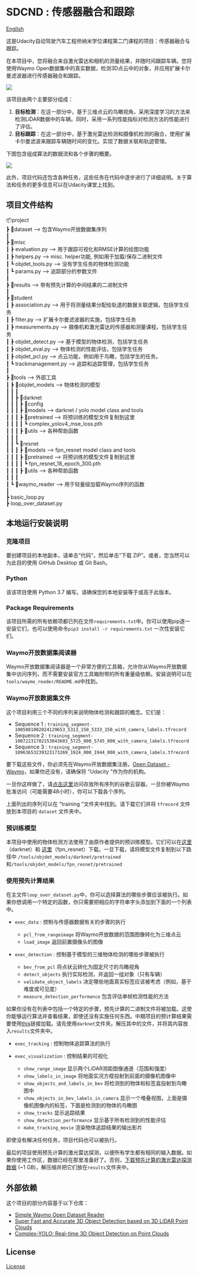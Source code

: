 # SDCND : 传感器融合和跟踪

[English](./README.md)

这是Udacity自动驾驶汽车工程师纳米学位课程第二门课程的项目：传感器融合与跟踪。

在本项目中，您将融合来自激光雷达和相机的测量结果，并随时间跟踪车辆。您将使用Waymo Open数据集中的真实数据，检测3D点云中的对象，并应用扩展卡尔曼滤波器进行传感器融合和跟踪。

<img src="E:/Code_files/0_myGitProj/ml-udacity-project-2-3d-object-detection/img/img_title_1.jpeg"/>

该项目由两个主要部分组成：

1. **目标检测**：在这一部分中，基于三维点云的鸟瞰视角，采用深度学习的方法来检测LiDAR数据中的车辆。同时，采用一系列性能指标对检测方法的性能进行了评估。
2. **目标跟踪**：在这一部分中，基于激光雷达检测和摄像机检测的融合，使用扩展卡尔曼滤波来跟踪车辆随时间的变化。实现了数据关联和轨迹管理。

下图包含组成算法的数据流和各个步骤的概要。

<img src="E:\Code_files\0_myGitProj\ml-udacity-project-2-3d-object-detection\img\img_title_2_new.png"/>

此外，项目代码还包含各种任务，这些任务在代码中逐步进行了详细说明。关于算法和任务的更多信息可以在Udacity课堂上找到。

## 项目文件结构

📦project<br>
 ┣ 📂dataset --> 包含Waymo开放数据集序列 <br>
 ┃<br>
 ┣ 📂misc<br>
 ┃ ┣ evaluation.py --> 用于跟踪可视化和RMSE计算的绘图功能<br>
 ┃ ┣ helpers.py --> misc. helper功能, 例如用于加载/保存二进制文件<br>
 ┃ ┗ objdet_tools.py --> 没有学生任务的物体检测功能<br>
 ┃ ┗ params.py --> 追踪部分的参数文件<br>
 ┃ <br>
 ┣ 📂results --> 带有预先计算的中间结果的二进制文件<br>
 ┃ <br>
 ┣ 📂student <br>
 ┃ ┣ association.py --> 用于将测量结果分配给轨道的数据关联逻辑，包括学生任务 <br>
 ┃ ┣ filter.py --> 扩展卡尔曼滤波器的实施，包括学生任务 <br>
 ┃ ┣ measurements.py --> 摄像机和激光雷达的传感器和测量课程，包括学生任务  <br>
 ┃ ┣ objdet_detect.py --> 基于模型的物体检测，包括学生任务  <br>
 ┃ ┣ objdet_eval.py -->  物体检测的性能评估，包括学生任务 <br>
 ┃ ┣ objdet_pcl.py --> 点云功能，例如用于鸟瞰，包括学生的任务。 <br>
 ┃ ┗ trackmanagement.py --> 追踪和追踪管理，包括学生任务 <br>
 ┃ <br>
 ┣ 📂tools --> 外部工具<br>
 ┃ ┣ 📂objdet_models --> 物体检测的模型<br>
 ┃ ┃ ┃<br>
 ┃ ┃ ┣ 📂darknet<br>
 ┃ ┃ ┃ ┣ 📂config<br>
 ┃ ┃ ┃ ┣ 📂models --> darknet / yolo model class and tools<br>
 ┃ ┃ ┃ ┣ 📂pretrained --> 将预训练的模型文件复制到这里<br>
 ┃ ┃ ┃ ┃ ┗ complex_yolov4_mse_loss.pth<br>
 ┃ ┃ ┃ ┣ 📂utils --> 各种帮助函数<br>
 ┃ ┃ ┃<br>
 ┃ ┃ ┗ 📂resnet<br>
 ┃ ┃ ┃ ┣ 📂models --> fpn_resnet model class and tools<br>
 ┃ ┃ ┃ ┣ 📂pretrained --> 将预训练的模型文件复制到这里 <br>
 ┃ ┃ ┃ ┃ ┗ fpn_resnet_18_epoch_300.pth <br>
 ┃ ┃ ┃ ┣ 📂utils --> 各种帮助函数<br>
 ┃ ┃ ┃<br>
 ┃ ┗ 📂waymo_reader --> 用于轻量级加载Waymo序列的函数<br>
 ┃<br>
 ┣ basic_loop.py<br>
 ┣ loop_over_dataset.py<br>



## 本地运行安装说明

### 克隆项目

要创建项目的本地副本，请单击“代码”，然后单击“下载 ZIP”。或者，您当然可以为此目的使用 GitHub Desktop 或 Git Bash。

### Python

该该项目使用 Python 3.7 编写。请确保您的本地安装等于或高于此版本。

### Package Requirements

该项目所需的所有依赖项都已列在文件`requirements.txt`中。你可以使用pip逐一安装它们，也可以使用命令`pip3 install -r requirements.txt` 一次性安装它们。

### Waymo开放数据集阅读器

Waymo开放数据集阅读器是一个非常方便的工具箱，允许你从Waymo开放数据集中访问序列，而不需要安装官方工具箱附带的所有重量级依赖。安装说明可以在`tools/waymo_reader/README.md`中找到。

### Waymo开放数据集文件

这个项目利用三个不同的序列来说明物体检测和跟踪的概念。它们是：

- Sequence 1 : `training_segment-1005081002024129653_5313_150_5333_150_with_camera_labels.tfrecord`
- Sequence 2 : `training_segment-10072231702153043603_5725_000_5745_000_with_camera_labels.tfrecord`
- Sequence 3 : `training_segment-10963653239323173269_1924_000_1944_000_with_camera_labels.tfrecord`

要下载这些文件，你必须先在Waymo开放数据集注册。[Open Dataset - Waymo](https://waymo.com/open/terms)，如果你还没有，请确保将 "Udacity "作为你的机构。

一旦你这样做了，请[点击这里](https://console.cloud.google.com/storage/browser/waymo_open_dataset_v_1_2_0_individual_files)访问存放所有序列的谷歌云容器。一旦你被Waymo批准访问（可能需要48小时），你可以下载各个序列。

上面列出的序列可以在 "training "文件夹中找到。请下载它们并将 `tfrecord` 文件放到本项目的 `dataset` 文件夹中。


### 预训练模型

本项目中使用的物体检测方法使用了由原作者提供的预训练模型。它们可以在[这里](https://drive.google.com/file/d/1Pqx7sShlqKSGmvshTYbNDcUEYyZwfn3A/view?usp=sharing) （darknet）和 [这里](https://drive.google.com/file/d/1RcEfUIF1pzDZco8PJkZ10OL-wLL2usEj/view?usp=sharing)（fpn_resnet）下载。一旦下载，请将模型文件复制到以下路径中 `/tools/objdet_models/darknet/pretrained` 和`/tools/objdet_models/fpn_resnet/pretrained` 

### 使用预先计算结果

在主文件`loop_over_dataset.py`中，你可以选择算法的哪些步骤应该被执行。如果你想调用一个特定的函数，你只需要把相应的字符串字头添加到下面的一个列表中。

- `exec_data` : 控制与传感器数据有关的步骤的执行
  - `pcl_from_rangeimage` 将Waymo开放数据的范围图像转化为三维点云
  - `load_image` 返回前置摄像头的图像

- `exec_detection` : 控制基于模型的三维物体检测的哪些步骤被执行
  - `bev_from_pcl` 将点状云转化为固定尺寸的鸟瞰视角
  - `detect_objects` 执行实际检测，并返回一组对象（只有车辆）
  - `validate_object_labels` 决定哪些地面真实标签应该被考虑（例如，基于难度或可见度）
  - `measure_detection_performance` 包含评估单帧检测性能的方法

如果你没有在列表中包括一个特定的步骤，预先计算的二进制文件将被加载。这使你能够运行算法并查看结果，即使还没有实施任何东西。中期项目的预计算结果需要使用[this](https://drive.google.com/drive/folders/1-s46dKSrtx8rrNwnObGbly2nO3i4D7r7?usp=sharing)链接加载。请先使用`darknet`文件夹。解压其中的文件，并将其内容放入`results`文件夹中。

- `exec_tracking` : 控制物体追踪算法的执行

- `exec_visualization` : 控制结果的可视化
  - `show_range_image` 显示两个LiDAR测距图像通道（范围和强度）
  - `show_labels_in_image` 将地面实况方框投射到前面的摄像机图像中
  - `show_objects_and_labels_in_bev` 将检测到的物体和标签盒投射到鸟瞰图中
  - `show_objects_in_bev_labels_in_camera` 显示一个堆叠视图，上面是摄像机图像内的标签，下面是检测到的物体的鸟瞰图
  - `show_tracks` 显示追踪结果
  - `show_detection_performance` 显示基于所有检测到的性能评估 
  - `make_tracking_movie` 渲染物体追踪结果的输出影片

即使没有解决任何任务，项目代码也可以被执行。

最后的项目使用预先计算的激光雷达探测，以便所有学生都有相同的输入数据。如果你使用工作区，数据已经在那里准备好了。否则，[下载预先计算的激光雷达探测数据](https://drive.google.com/drive/folders/1IkqFGYTF6Fh_d8J3UjQOSNJ2V42UDZpO?usp=sharing) (~1 GB)，解压缩并把它们放在`results`文件夹中。

## 外部依赖

这个项目的部分内容基于以下仓库：

- [Simple Waymo Open Dataset Reader](https://github.com/gdlg/simple-waymo-open-dataset-reader)
- [Super Fast and Accurate 3D Object Detection based on 3D LiDAR Point Clouds](https://github.com/maudzung/SFA3D)
- [Complex-YOLO: Real-time 3D Object Detection on Point Clouds](https://github.com/maudzung/Complex-YOLOv4-Pytorch)


## License

[License](LICENSE.md)